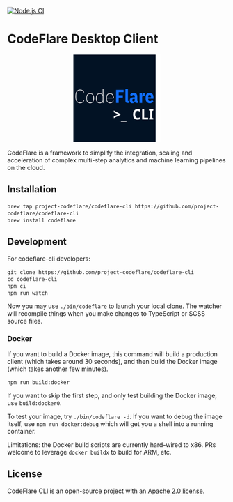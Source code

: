 [![Node.js CI](https://github.com/project-codeflare/codeflare-cli/actions/workflows/test.yml/badge.svg)](https://github.com/project-codeflare/codeflare-cli/actions/workflows/test.yml)

# CodeFlare Desktop Client

<p align="center">
<img src="./images/codeflare_cli.svg" width="200" height="200">
</p>

CodeFlare is a framework to simplify the integration, scaling and
acceleration of complex multi-step analytics and machine learning
pipelines on the cloud.

## Installation

```shell
brew tap project-codeflare/codeflare-cli https://github.com/project-codeflare/codeflare-cli
brew install codeflare
```

## Development

For codeflare-cli developers:

```shell
git clone https://github.com/project-codeflare/codeflare-cli
cd codeflare-cli
npm ci
npm run watch
```

Now you may use `./bin/codeflare` to launch your local clone. The
watcher will recompile things when you make changes to TypeScript or
SCSS source files.

### Docker

If you want to build a Docker image, this command will build a
production client (which takes around 30 seconds), and then build the
Docker image (which takes another few minutes).

```shell
npm run build:docker
```

If you want to skip the first step, and only test building the Docker
image, use `build:docker0`.

To test your image, try `./bin/codeflare -d`. If you want to debug the
image itself, use `npm run docker:debug` which will get you a shell
into a running container.

Limitations: the Docker build scripts are currently hard-wired to
x86. PRs welcome to leverage `docker buildx` to build for ARM, etc.

## License

CodeFlare CLI is an open-source project with an [Apache 2.0 license](LICENSE).
